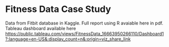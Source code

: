 # Fitness Data Case Study

Data from Fitbit database in Kaggle. 
Full report using R avaiable here in pdf. 
Tableau dashboard available here https://public.tableau.com/views/FitnessData_16663950266110/Dashboard1?:language=en-US&:display_count=n&:origin=viz_share_link
